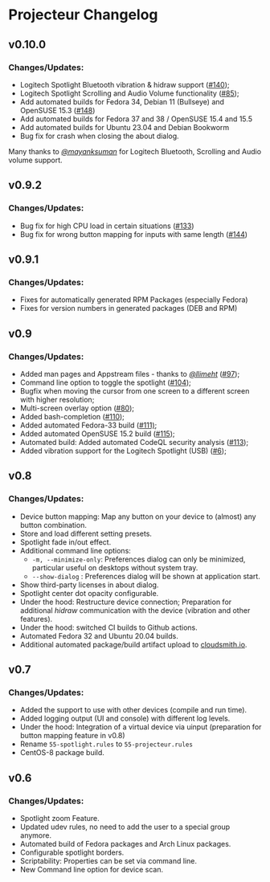 # Projecteur Changelog

## v0.10.0

### Changes/Updates:

- Logitech Spotlight Bluetooth vibration & hidraw support ([#140][p140]);
- Logitech Spotlight Scrolling and Audio Volume functionality ([#85][i85]);
- Add automated builds for Fedora 34, Debian 11 (Bullseye) and OpenSUSE 15.3 ([#148][i148])
- Add automated builds for Fedora 37 and 38 / OpenSUSE 15.4 and 15.5
- Add automated builds for Ubuntu 23.04 and Debian Bookworm
- Bug fix for crash when closing the about dialog.

Many thanks to *[@mayanksuman][c-mayanksuman]* for Logitech Bluetooth, Scrolling
and Audio volume support.

[p140]: https://github.com/jahnf/Projecteur/pull/140
[i85]:  https://github.com/jahnf/Projecteur/issues/85
[i148]: https://github.com/jahnf/Projecteur/issues/148
[c-mayanksuman]: https://github.com/mayanksuman

## v0.9.2

### Changes/Updates:

- Bug fix for high CPU load in certain situations ([#133][i133])
- Bug fix for wrong button mapping for inputs with same length ([#144][i144])

[i133]: https://github.com/jahnf/Projecteur/issues/133
[i144]: https://github.com/jahnf/Projecteur/issues/144

## v0.9.1

### Changes/Updates:

- Fixes for automatically generated RPM Packages (especially Fedora)
- Fixes for version numbers in generated packages (DEB and RPM)

## v0.9

### Changes/Updates:

- Added man pages and Appstream files - thanks to *[@llimeht][c-llimeht]* ([#97][p97]);
- Command line option to toggle the spotlight ([#104][i104]);
- Bugfix when moving the cursor from one screen to a different screen with higher resolution;
- Multi-screen overlay option ([#80][i80]);
- Added bash-completion ([#110][p110]);
- Added automated Fedora-33 build ([#111)][p111];
- Added automated OpenSUSE 15.2 build ([#115][p115]);
- Automated build: Added automated CodeQL security analysis ([#113][p113]);
- Added vibration support for the Logitech Spotlight (USB) ([#6][i6]);

[p97]:  https://github.com/jahnf/Projecteur/pull/97
[i104]: https://github.com/jahnf/Projecteur/issues/104
[i80]:  https://github.com/jahnf/Projecteur/issues/80
[p110]: https://github.com/jahnf/Projecteur/pull/110
[p111]: https://github.com/jahnf/Projecteur/pull/111
[p115]: https://github.com/jahnf/Projecteur/pull/115
[p113]: https://github.com/jahnf/Projecteur/pull/113
[i6]:   https://github.com/jahnf/Projecteur/issues/6
[c-llimeht]: https://github.com/llimeht

## v0.8

### Changes/Updates:

- Device button mapping: Map any button on your device to (almost)
  any button combination.
- Store and load different setting presets.
- Spotlight fade in/out effect.
- Additional command line options:
  - `-m, --minimize-only`: Preferences dialog can only be minimized,
    particular useful on desktops without system tray.
  - `--show-dialog` : Preferences dialog will be shown at application start.
- Show third-party licenses in about dialog.
- Spotlight center dot opacity configurable.
- Under the hood: Restructure device connection; Preparation for additional
  _hidraw_ communication with the device (vibration and other features).
- Under the hood: switched CI builds to Github actions.
- Automated Fedora 32 and Ubuntu 20.04 builds.
- Additional automated package/build artifact upload to
  [cloudsmith.io](https://cloudsmith.io/~jahnf/repos/projecteur-develop/).

## v0.7

### Changes/Updates:

- Added the support to use with other devices (compile and run time).
- Added logging output (UI and console) with different log levels.
- Under the hood: Integration of a virtual device via uinput
  (preparation for button mapping feature in v0.8)
- Rename `55-spotlight.rules` to `55-projecteur.rules`
- CentOS-8 package build.

## v0.6

### Changes/Updates:

- Spotlight zoom Feature.
- Updated udev rules, no need to add the user to a special group anymore.
- Automated build of Fedora packages and Arch Linux packages.
- Configurable spotlight borders.
- Scriptability: Properties can be set via command line.
- New Command line option for device scan.
